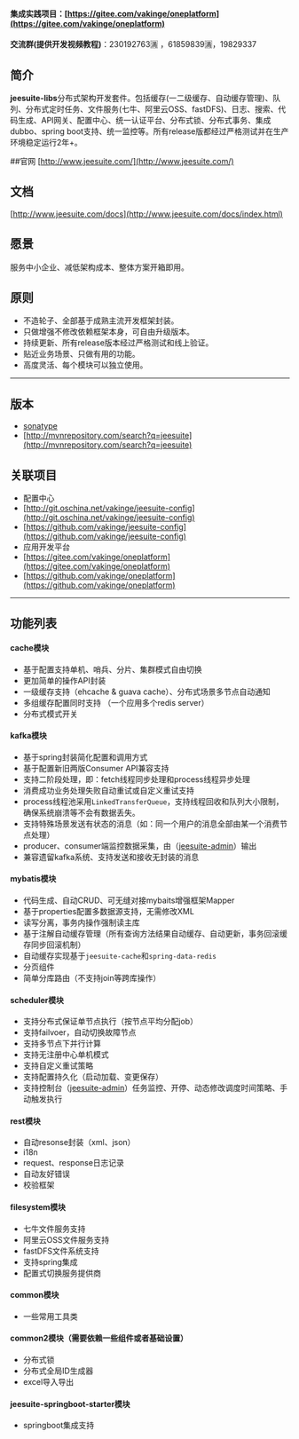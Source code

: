 #### 集成实践项目：[https://gitee.com/vakinge/oneplatform](https://gitee.com/vakinge/oneplatform)
**交流群(提供开发视频教程)**：230192763🈵 ，61859839🈵，19829337

## 简介
**jeesuite-libs**分布式架构开发套件。包括缓存(一二级缓存、自动缓存管理)、队列、分布式定时任务、文件服务(七牛、阿里云OSS、fastDFS)、日志、搜索、代码生成、API网关、配置中心、统一认证平台、分布式锁、分布式事务、集成dubbo、spring boot支持、统一监控等。所有release版都经过严格测试并在生产环境稳定运行2年+。


##官网
[http://www.jeesuite.com/](http://www.jeesuite.com/) 

## 文档
[http://www.jeesuite.com/docs](http://www.jeesuite.com/docs/index.html) 

## 愿景
服务中小企业、减低架构成本、整体方案开箱即用。
## 原则
 - 不造轮子、全部基于成熟主流开发框架封装。
 - 只做增强不修改依赖框架本身，可自由升级版本。
 - 持续更新、所有release版本经过严格测试和线上验证。
 - 贴近业务场景、只做有用的功能。
 - 高度灵活、每个模块可以独立使用。

---
## 版本
* [sonatype](https://oss.sonatype.org/content/repositories/releases/com/jeesuite/) 
* [http://mvnrepository.com/search?q=jeesuite](http://mvnrepository.com/search?q=jeesuite)

## 关联项目
 - 配置中心
  - [http://git.oschina.net/vakinge/jeesuite-config](http://git.oschina.net/vakinge/jeesuite-config)
  - [https://github.com/vakinge/jeesuite-config](https://github.com/vakinge/jeesuite-config)
 - 应用开发平台
  - [https://gitee.com/vakinge/oneplatform](https://gitee.com/vakinge/oneplatform)
  - [https://github.com/vakinge/oneplatform](https://github.com/vakinge/oneplatform)

---

## 功能列表
#### cache模块
- 基于配置支持单机、哨兵、分片、集群模式自由切换
- 更加简单的操作API封装
- 一级缓存支持（ehcache & guava cache）、分布式场景多节点自动通知
- 多组缓存配置同时支持 （一个应用多个redis server）
- 分布式模式开关

#### kafka模块 
- 基于spring封装简化配置和调用方式
- 基于配置新旧两版Consumer API兼容支持
- 支持二阶段处理，即：fetch线程同步处理和process线程异步处理
- 消费成功业务处理失败自动重试或自定义重试支持
- process线程池采用`LinkedTransferQueue`，支持线程回收和队列大小限制，确保系统崩溃等不会有数据丢失。
- 支持特殊场景发送有状态的消息（如：同一个用户的消息全部由某一个消费节点处理）
- producer、consumer端监控数据采集，由（[jeesuite-admin](http://git.oschina.net/vakinge/jeesuite-admin)）输出
- 兼容遗留kafka系统、支持发送和接收无封装的消息


#### mybatis模块
- 代码生成、自动CRUD、可无缝对接mybaits增强框架Mapper
- 基于properties配置多数据源支持，无需修改XML
- 读写分离，事务内操作强制读主库
- 基于注解自动缓存管理（所有查询方法结果自动缓存、自动更新，事务回滚缓存同步回滚机制）
- 自动缓存实现基于`jeesuite-cache`和`spring-data-redis`
- 分页组件
- 简单分库路由（不支持join等跨库操作）

#### scheduler模块
- 支持分布式保证单节点执行（按节点平均分配job）
- 支持failvoer，自动切换故障节点
- 支持多节点下并行计算
- 支持无注册中心单机模式
- 支持自定义重试策略
- 支持配置持久化（启动加载、变更保存）
- 支持控制台（[jeesuite-admin](http://git.oschina.net/vakinge/jeesuite-admin)）任务监控、开停、动态修改调度时间策略、手动触发执行


#### rest模块
- 自动resonse封装（xml、json）
- i18n
- request、response日志记录
- 自动友好错误
- 校验框架

#### filesystem模块
- 七牛文件服务支持
- 阿里云OSS文件服务支持
- fastDFS文件系统支持
- 支持spring集成
- 配置式切换服务提供商


#### common模块
- 一些常用工具类

#### common2模块（需要依赖一些组件或者基础设置）
- 分布式锁
- 分布式全局ID生成器
- excel导入导出

#### jeesuite-springboot-starter模块
- springboot集成支持



